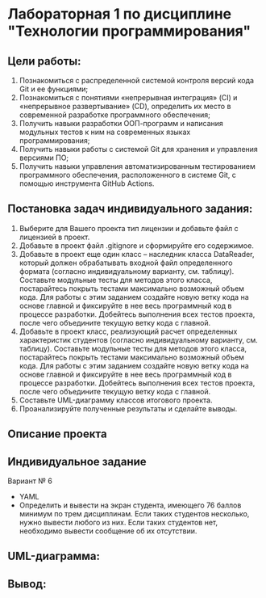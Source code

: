 # Лабораторная 1 по дисциплине "Технологии программирования" 

## Цели работы:
1. Познакомиться c распределенной системой контроля версий кода Git и ее функциями;
2. Познакомиться с понятиями «непрерывная интеграция» (CI) и «непрерывное развертывание»
(CD), определить их место в современной разработке программного обеспечения;
3. Получить навыки разработки ООП-программ и написания модульных тестов к ним на
современных языках программирования;
4. Получить навыки работы с системой Git для хранения и управления версиями ПО;
5. Получить навыки управления автоматизированным тестированием программного обеспечения,
расположенного в системе Git, с помощью инструмента GitHub Actions.

## Постановка задач индивидуального задания:

1. Выберите для Вашего проекта тип лицензии и добавьте файл с лицензией в проект.
2. Добавьте в проект файл .gitignore и сформируйте его содержимое.
3. Добавьте в проект еще один класс – наследник класса DataReader, который должен
обрабатывать входной файл определенного формата (согласно индивидуальному варианту, см. 
таблицу). Составьте модульные тесты для методов этого класса, постарайтесь покрыть тестами 
максимально возможный объем кода. Для работы с этим заданием создайте новую ветку кода на основе 
главной и фиксируйте в нее весь программный код в процессе разработки. Добейтесь выполнения всех 
тестов проекта, после чего объедините текущую ветку кода с главной.
4. Добавьте в проект класс, реализующий расчет определенных характеристик студентов 
(согласно индивидуальному варианту, см. таблицу). Составьте модульные тесты для методов этого 
класса, постарайтесь покрыть тестами максимально возможный объем кода. Для работы с этим 
заданием создайте новую ветку кода на основе главной и фиксируйте в нее весь программный код в 
процессе разработки. Добейтесь выполнения всех тестов проекта, после чего объедините текущую 
ветку кода с главной.
5. Составьте UML-диаграмму классов итогового проекта.
6. Проанализируйте полученные результаты и сделайте выводы.

## Описание проекта




## Индивидуальное задание 
Вариант № 6
- YAML
- Определить и вывести на экран студента, имеющего 76 
баллов минимум по трем дисциплинам. Если таких 
студентов несколько, нужно вывести любого из них. Если 
таких студентов нет, необходимо вывести сообщение об 
их отсутствии.


## UML-диаграмма:


## Вывод:
